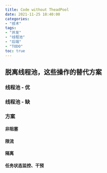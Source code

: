 ```yaml
---
title: Code without TheadPool
date: 2021-11-25 18:40:00
categories:
- "技术"
tags:
- "并发"
- "线程池"
- "后端"
- "TODO"
toc: true
---
```

## 脱离线程池，这些操作的替代方案
### 线程池 - 优
### 线程池 - 缺
### 方案
#### 非阻塞
#### 限流
#### 隔离
#### 任务状态监控、干预
